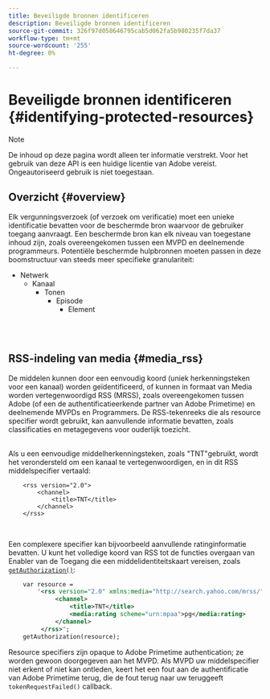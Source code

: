 ```yaml
---
title: Beveiligde bronnen identificeren
description: Beveiligde bronnen identificeren
source-git-commit: 326f97d058646795cab5d062fa5b980235f7da37
workflow-type: tm+mt
source-wordcount: '255'
ht-degree: 0%

---
```



# Beveiligde bronnen identificeren {#identifying-protected-resources}

>[!NOTE]
>
>De inhoud op deze pagina wordt alleen ter informatie verstrekt. Voor het gebruik van deze API is een huidige licentie van Adobe vereist. Ongeautoriseerd gebruik is niet toegestaan.

## Overzicht {#overview}

Elk vergunningsverzoek (of verzoek om verificatie) moet een unieke identificatie bevatten voor de beschermde bron waarvoor de gebruiker toegang aanvraagt. Een beschermde bron kan elk niveau van toegestane inhoud zijn, zoals overeengekomen tussen een MVPD en deelnemende programmeurs. Potentiële beschermde hulpbronnen moeten passen in deze boomstructuur van steeds meer specifieke granulariteit:

- Netwerk
   - Kanaal
      - Tonen
         - Episode
            - Element\
                

</br>

## RSS-indeling van media {#media_rss}

De middelen kunnen door een eenvoudig koord (uniek herkenningsteken voor een kanaal) worden geïdentificeerd, of kunnen in formaat van Media worden vertegenwoordigd RSS (MRSS), zoals overeengekomen tussen Adobe (of een de authentificatieerkende partner van Adobe Primetime) en deelnemende MVPDs en Programmers. De RSS-tekenreeks die als resource specifier wordt gebruikt, kan aanvullende informatie bevatten, zoals classificaties en metagegevens voor ouderlijk toezicht.\
 

Als u een eenvoudige middelherkenningsteken, zoals &quot;TNT&quot;gebruikt, wordt het verondersteld om een kanaal te vertegenwoordigen, en in dit RSS middelspecifier vertaald:

```RSS
    <rss version="2.0"> 
        <channel>
            <title>TNT</title>
        </channel>
    </rss>
```
 

Een complexere specifier kan bijvoorbeeld aanvullende ratinginformatie bevatten. U kunt het volledige koord van RSS tot de functies overgaan van Enabler van de Toegang die een middelidentiteitskaart vereisen, zoals [`getAuthorization()`](/help/authentication/rest-api-reference.md):

```rss
    var resource = 
        '<rss version="2.0" xmlns:media="http://search.yahoo.com/mrss/"> 
             <channel>
                 <title>TNT</title>
                 <media:rating scheme="urn:mpaa">pg</media:rating>
             </channel>
         </rss>'; 
    getAuthorization(resource);
```

Resource specifiers zijn opaque to Adobe Primetime authentication; ze worden gewoon doorgegeven aan het MVPD. Als MVPD uw middelspecifier niet erkent of niet kan ontleden, keert het een fout aan de authentificatie van Adobe Primetime terug, die de fout terug naar uw teruggeeft `tokenRequestFailed()` callback.

<!--
## Related Information {#related}

-  User Metadata
-  Preflight Authorization
-->